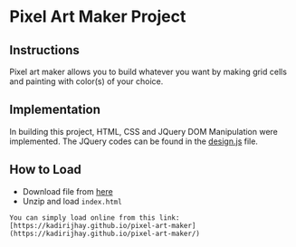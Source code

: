 # Pixel Art Maker Project

## Instructions
Pixel art maker allows you to build whatever you want by making grid cells and painting with color(s) of your choice.

## Implementation
In building this project, HTML, CSS and JQuery DOM Manipulation were implemented.
The JQuery codes can be found in the [design.js](/design.js) file.

## How to Load
* Download file from [here](https://github.com/KadiriJhay/pixel-art-maker/archive/master.zip)
* Unzip and load `index.html`

`You can simply load online from this link: [https://kadirijhay.github.io/pixel-art-maker](https://kadirijhay.github.io/pixel-art-maker/)`
